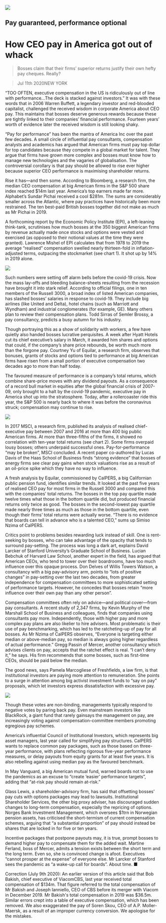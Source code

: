 ![](./images/20200711_WBD002_0.jpg)

## Pay guaranteed, performance optional

# How CEO pay in America got out of whack

> Bosses claim that their firms’ superior returns justify their own hefty pay cheques. Really?

> Jul 11th 2020NEW YORK

“TOO OFTEN, executive compensation in the US is ridiculously out of line with performance…The deck is stacked against investors.” It was with these words that in 2006 Warren Buffett, a legendary investor and red-blooded capitalist, challenged the received wisdom in corporate America about CEO pay. This maintains that bosses deserve generous rewards because these are tightly linked to their companies’ financial performance. Fourteen years’ worth of evidence later the received wisdom is still looking shaky.

“Pay for performance” has been the mantra of America Inc over the past few decades. A small circle of influential pay consultants, compensation analysts and academics has argued that American firms must pay top dollar for top candidates because they compete in a global market for talent. They argue that firms have grown more complex and bosses must know how to manage new technologies and the vagaries of globalisation. The controversial corollary is that pay should be allowed to rise ever higher because superior CEO performance is maximising shareholder returns.

Rise it has—and then some. According to Bloomberg, a research firm, the median CEO compensation at big American firms in the S&P 500 share index reached $14m last year. America’s top earners made far more. Alphabet’s Sundar Pichai received a cool $281m. The sums are considerably smaller across the Atlantic, where pay practices have historically been more restrained. The ten best-paid British bosses together did not make as much as Mr Pichai in 2019.

A forthcoming report by the Economic Policy Institute (EPI), a left-leaning think-tank, scrutinises how much bosses at the 350 biggest American firms by revenue actually made once stocks and options were vested and exercised (as opposed to their notional values at the time they were granted). Lawrence Mishel of EPI calculates that from 1978 to 2019 the average “realised” compensation swelled nearly thirteen-fold in inflation-adjusted terms, outpacing the stockmarket (see chart 1). It shot up by 14% in 2019 alone.

![](./images/20200711_WBC362.png)

Such numbers were setting off alarm bells before the covid-19 crisis. Now the mass lay-offs and bleeding balance-sheets resulting from the recession have brought it into stark relief. According to official filings, one in ten members of the Russell 3000, a broad index of listed American companies, has slashed bosses’ salaries in response to covid-19. They include big airlines (like United and Delta), hotel chains (such as Marriott and Wyndham) and industrial conglomerates (for example, GE). Many others plan to review their compensation plans. Todd Sirras of Semler Brossy, a pay consultancy, predicts a busy autumn for his industry.

Though portraying this as a show of solidarity with workers, a few have quietly also handed bosses lucrative perquisites. A week after Hyatt Hotels cut its chief executive’s salary in March, it awarded him shares and options that could, if the company’s share price rebounds, be worth much more than the forgone pay. Courtney Yu of Equilar, a research firm, observes that bonuses, grants of stocks and options tied to performance at big American firms have risen from a small portion of executive compensation two decades ago to more than half today.

The favoured measure of performance is a company’s total returns, which combine share-price moves with any dividend payouts. As a consequence of a record bull market in equities after the global financial crisis of 2007-09, only brought to a halt by the covid-19 pandemic, executive pay in America shot up into the stratosphere. Today, after a rollercoaster ride this year, the S&P 500 is nearly back to where it was before the coronavirus struck; compensation may continue to rise.

![](./images/20200711_WBC388.png)

In 2017 MSCI, a research firm, published its analysis of realised chief-executive pay between 2007 and 2016 at more than 400 big public American firms. At more than three-fifths of the firms, it showed no correlation with ten-year total returns (see chart 2). Some firms overpaid lousy bosses; others underpaid successful ones. Pay-for-performance “may be broken”, MSCI concluded. A recent paper co-authored by Lucas Davis of the Haas School of Business finds “strong evidence” that bosses of energy firms see clear pay gains when stock valuations rise as a result of an oil-price spike which they have no way to influence.

A fresh analysis by Equilar, commissioned by CalPERS, a big Californian public pension fund, identifies similar trends. It looked at the past five years of realised CEO pay for most firms in the Russell 3000 and compared this with the companies’ total returns. The bosses in the top pay quartile made twelve times what those in the bottom quartile did, but produced financial returns only twice as good. The bosses in the second-lowest pay quartile made nearly three times as much as those in the bottom quartile, even though their firms’ total returns were actually worse. “There is no evidence that boards can tell in advance who is a talented CEO,” sums up Simiso Nzima of CalPERS.

Critics point to problems besides rewarding luck instead of skill. One is rent-seeking by bosses, who can take advantage of the opacity that tends to surround pay-setting. The process was long a dark art, explains David Larcker of Stanford University’s Graduate School of Business. Lucian Bebchuk of Harvard Law School, another expert in the field, has argued that American CEOs, who tend to tower over their boardrooms, have too much influence over this opaque process. Don Delves of Willis Towers Watson, a consultancy with a big pay-advisory arm, points to “lots of positive changes” in pay-setting over the last two decades, from greater independence for compensation committees to more sophisticated setting of performance targets. However, he concedes that bosses retain “more influence over their own pay than any other person”.

Compensation committees often rely on advice—and political cover—from pay consultants. A recent study of 2,347 firms, by Kevin Murphy of the Marshall School of Business and colleagues, finds that companies using consultants pay more. Independently, those with higher pay and more complex pay plans are also likelier to hire advisers. Most problematic is their use of pay benchmarking, which has led to the ratcheting-up of pay for all bosses. As Mr Nzima of CalPERS observes, “Everyone is targeting either median or above-median pay, so median is always going higher regardless of actual performance.” Gregg Passin of Mercer, another consultancy which advises clients on pay, accepts that the ratchet effect is real. “I can’t deny it,” he says. His firm recommends that some bosses, such as first-time CEOs, should be paid below the median.

The good news, says Pamela Marcogliese of Freshfields, a law firm, is that institutional investors are paying more attention to remuneration. She points to a surge in attention among big activist investment funds to “say on pay” proposals, which let investors express dissatisfaction with excessive pay.

![](./images/20200711_WBC372.png)

Though these votes are non-binding, managements typically respond to negative votes by paring back pay. Even mainstream investors like BlackRock, a giant fund that rarely gainsays the management on pay, are increasingly voting against compensation-committee members promoting egregious pay schemes.

America’s influential Council of Institutional Investors, which represents big asset managers, last year called for simplifying pay structures. CalPERS wants to replace common pay packages, such as those based on three-year performance, with plans reflecting rigorous five-year performance measures, or delay payouts from equity grants for at least five years. It is also rebelling against using median pay as the favoured benchmark.

In May Vanguard, a big American mutual fund, warned boards not to use the pandemics as an excuse to “create ‘easier’ performance targets”, adding that “at-risk pay should remain at-risk.”

Glass Lewis, a shareholder-advisory firm, has said that offsetting bosses’ pay cuts with options packages may lead to lawsuits. Institutional Shareholder Services, the other big proxy adviser, has discouraged sudden changes to long-term compensation, especially the repricing of options. Norges Bank Investment Management, which oversees $1trn in Norwegian pension assets, has criticised the short-termism of current compensation schemes, arguing that “a substantial proportion” of pay should instead be shares that are locked in for five or ten years.

Incentive packages that postpone payouts may, it is true, prompt bosses to demand higher pay to compensate them for the added wait. Martine Ferland, boss of Mercer, admits a tension exists between the short term and the long term. Even so, she is convinced change is afoot. Executives “cannot prosper at the expense” of everyone else. Mr Larcker of Stanford sees the pandemic as “a wake-up call for boards”. About time. ■

Correction (July 9th 2020): An earlier version of this article said that Bob Bakish, chief executive of ViacomCBS, last year received total compensation of $134m. That figure referred to the total compensation of Mr Bakish and Joseph Ianniello, CEO of CBS before its merger with Viacom in December 2019. Mr Bakish's total compensation in 2019 was $36.5m. Similar errors crept into a table of executive compensation, which has been removed. We also exaggerated the pay of Soren Skou, CEO of A.P. Moller-Maersk, as a result of an improper currency conversion. We apologise for the mistakes.